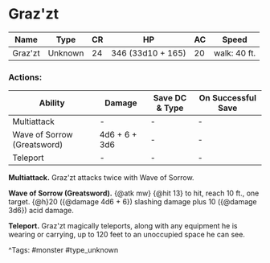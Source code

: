 # Graz'zt

| Name | Type | CR | HP | AC | Speed |
|------|------|----|----|----|-------|
| Graz'zt | Unknown | 24 | 346 (33d10 + 165) | 20 | walk: 40 ft. |

### Actions:

| Ability | Damage | Save DC & Type | On Successful Save |
|---------|--------|----------------|--------------------|
| Multiattack | - | - | - |
| Wave of Sorrow (Greatsword) | 4d6 + 6 + 3d6 | - | - |
| Teleport | - | - | - |


**Multiattack.** Graz'zt attacks twice with Wave of Sorrow.

**Wave of Sorrow (Greatsword).** {@atk mw} {@hit 13} to hit, reach 10 ft., one target. {@h}20 ({@damage 4d6 + 6}) slashing damage plus 10 ({@damage 3d6}) acid damage.

**Teleport.** Graz'zt magically teleports, along with any equipment he is wearing or carrying, up to 120 feet to an unoccupied space he can see.

^Tags: #monster #type_unknown